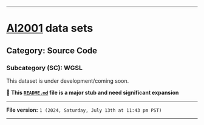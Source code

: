 
***

# [AI2001](https://github.com/seanpm2001/AI2001/) data sets

## Category: Source Code

### Subcategory (SC): WGSL

This dataset is under development/coming soon.

**🌱️ This [`README.md`](/README.md) file is a major stub and need significant expansion**

***

**File version:** `1 (2024, Saturday, July 13th at 11:43 pm PST)`

***
